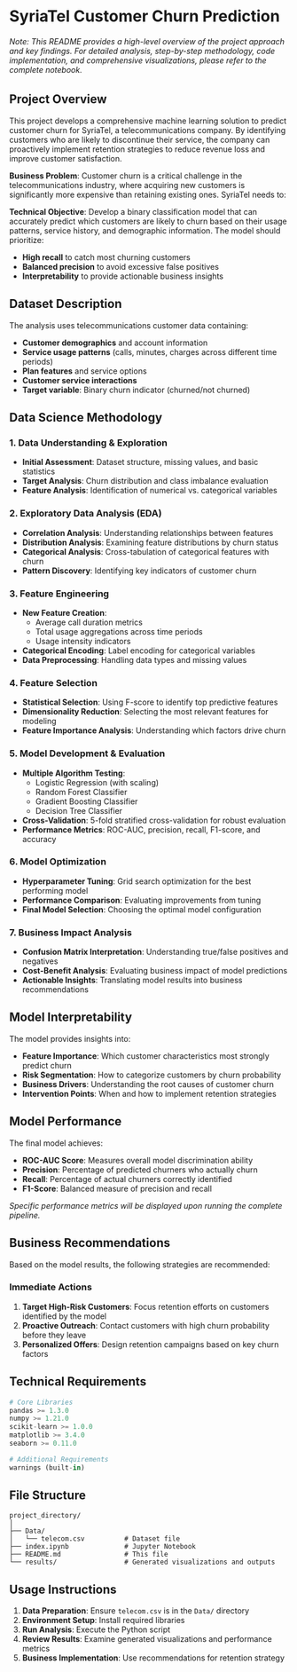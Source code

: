 # SyriaTel Customer Churn Prediction
###### *Note: This README provides a high-level overview of the project approach and key findings. For detailed analysis, step-by-step methodology, code implementation, and comprehensive visualizations, please refer to the complete notebook.*


## Project Overview

This project develops a comprehensive machine learning solution to predict customer churn for SyriaTel, a telecommunications company. By identifying customers who are likely to discontinue their service, the company can proactively implement retention strategies to reduce revenue loss and improve customer satisfaction.

**Business Problem**: Customer churn is a critical challenge in the telecommunications industry, where acquiring new customers is significantly more expensive than retaining existing ones. SyriaTel needs to:

**Technical Objective**: Develop a binary classification model that can accurately predict which customers are likely to churn based on their usage patterns, service history, and demographic information. The model should prioritize:

- **High recall** to catch most churning customers
- **Balanced precision** to avoid excessive false positives
- **Interpretability** to provide actionable business insights

## Dataset Description

The analysis uses telecommunications customer data containing:
- **Customer demographics** and account information
- **Service usage patterns** (calls, minutes, charges across different time periods)
- **Plan features** and service options
- **Customer service interactions**
- **Target variable**: Binary churn indicator (churned/not churned)

## Data Science Methodology

### 1. Data Understanding & Exploration
- **Initial Assessment**: Dataset structure, missing values, and basic statistics
- **Target Analysis**: Churn distribution and class imbalance evaluation
- **Feature Analysis**: Identification of numerical vs. categorical variables

### 2. Exploratory Data Analysis (EDA)
- **Correlation Analysis**: Understanding relationships between features
- **Distribution Analysis**: Examining feature distributions by churn status
- **Categorical Analysis**: Cross-tabulation of categorical features with churn
- **Pattern Discovery**: Identifying key indicators of customer churn

### 3. Feature Engineering
- **New Feature Creation**: 
  - Average call duration metrics
  - Total usage aggregations across time periods
  - Usage intensity indicators
- **Categorical Encoding**: Label encoding for categorical variables
- **Data Preprocessing**: Handling data types and missing values

### 4. Feature Selection
- **Statistical Selection**: Using F-score to identify top predictive features
- **Dimensionality Reduction**: Selecting the most relevant features for modeling
- **Feature Importance Analysis**: Understanding which factors drive churn

### 5. Model Development & Evaluation
- **Multiple Algorithm Testing**:
  - Logistic Regression (with scaling)
  - Random Forest Classifier
  - Gradient Boosting Classifier
  - Decision Tree Classifier
- **Cross-Validation**: 5-fold stratified cross-validation for robust evaluation
- **Performance Metrics**: ROC-AUC, precision, recall, F1-score, and accuracy

### 6. Model Optimization
- **Hyperparameter Tuning**: Grid search optimization for the best performing model
- **Performance Comparison**: Evaluating improvements from tuning
- **Final Model Selection**: Choosing the optimal model configuration

### 7. Business Impact Analysis
- **Confusion Matrix Interpretation**: Understanding true/false positives and negatives
- **Cost-Benefit Analysis**: Evaluating business impact of model predictions
- **Actionable Insights**: Translating model results into business recommendations

## Model Interpretability

The model provides insights into:
- **Feature Importance**: Which customer characteristics most strongly predict churn
- **Risk Segmentation**: How to categorize customers by churn probability
- **Business Drivers**: Understanding the root causes of customer churn
- **Intervention Points**: When and how to implement retention strategies

## Model Performance

The final model achieves:
- **ROC-AUC Score**: Measures overall model discrimination ability
- **Precision**: Percentage of predicted churners who actually churn
- **Recall**: Percentage of actual churners correctly identified
- **F1-Score**: Balanced measure of precision and recall

*Specific performance metrics will be displayed upon running the complete pipeline.*

## Business Recommendations

Based on the model results, the following strategies are recommended:

### Immediate Actions
1. **Target High-Risk Customers**: Focus retention efforts on customers identified by the model
2. **Proactive Outreach**: Contact customers with high churn probability before they leave
3. **Personalized Offers**: Design retention campaigns based on key churn factors

## Technical Requirements

```python
# Core Libraries
pandas >= 1.3.0
numpy >= 1.21.0
scikit-learn >= 1.0.0
matplotlib >= 3.4.0
seaborn >= 0.11.0

# Additional Requirements
warnings (built-in)
```

## File Structure

```
project_directory/
│
├── Data/
│   └── telecom.csv          # Dataset file
├── index.ipynb              # Jupyter Notebook
├── README.md                # This file
└── results/                 # Generated visualizations and outputs
```

## Usage Instructions

1. **Data Preparation**: Ensure `telecom.csv` is in the `Data/` directory
2. **Environment Setup**: Install required libraries
3. **Run Analysis**: Execute the Python script
4. **Review Results**: Examine generated visualizations and performance metrics
5. **Business Implementation**: Use recommendations for retention strategy
